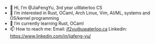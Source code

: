 - 👋 Hi, I’m @JiaFengYu, 3rd year uWaterloo CS
- 👀 I’m interested in Rust, OCaml, Arch Linux, Vim, AI/ML, systems and OS/kernel programming
- 🌱 I’m currently learning Rust, OCaml
- 📫 How to reach me: 
Email: jf2yu@uwaterloo.ca
Linkedin: https://www.linkedin.com/in/jiafeng-yu/

<!--- - 💞️ I’m looking to collaborate on ... --->
<!---
JiaFengYu/JiaFengYu is a ✨ special ✨ repository because its `README.md` (this file) appears on your GitHub profile.
You can click the Preview link to take a look at your changes.
--->

